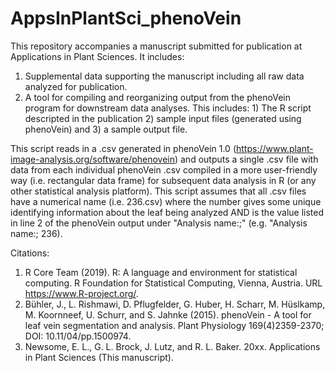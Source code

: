 # AppsInPlantSci_phenoVein

This repository accompanies a manuscript submitted for publication at Applications in Plant Sciences. It includes:
1) Supplemental data supporting the manuscript including all raw data analyzed for publication.
2) A tool for compiling and reorganizing output from the phenoVein program for downstream data analyses. This includes: 1) The R script descripted in the publication 2) sample input files (generated using phenoVein) and 3) a sample output file.

This script reads in a .csv generated in phenoVein 1.0 (https://www.plant-image-analysis.org/software/phenovein) and outputs a single .csv file with data from each individual phenoVein .csv compiled in a more user-friendly way (i.e. rectangular data frame) for subsequent data analysis in R (or any other statistical analysis platform). This script assumes that all .csv files have a numerical name (i.e. 236.csv) where the number gives some unique identifying information about the leaf being analyzed AND is the value listed in line 2 of the phenoVein output under "Analysis name:;" (e.g. "Analysis name:; 236).

Citations: 
1. R Core Team (2019). R: A language and environment for statistical computing. R Foundation for Statistical Computing, Vienna, Austria. URL https://www.R-project.org/.
2. Bühler, J., L. Rishmawi, D. Pflugfelder, G. Huber, H. Scharr, M. Hüslkamp, M. Koornneef, U. Schurr, and S. Jahnke (2015). phenoVein - A tool for leaf vein segmentation and  analysis. Plant Physiology 169(4)2359-2370; DOI: 10.11/04/pp.1500974.
3. Newsome, E. L., G. L. Brock, J. Lutz, and R. L. Baker. 20xx. Applications in Plant Sciences (This manuscript).
